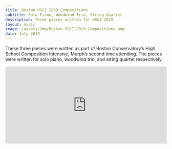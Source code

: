 ```yaml
---
title: Boston HSCI 2019 Compositions
subtitle: Solo Piano, Woodwind Trio, String Quartet
description: Three pieces written for HSCI 2019
layout: music
image: /assets/img/Boston-HSCI-2019-Compositions.png
date: July 2019
---
```


These three pieces were written as part of Boston Conservatory’s High School Composition Intensive, Murph’s second time attending. The pieces were written for solo piano, woodwind trio, and string quartet respectively.

<iframe style="border: 0; width: 100%; height: 241px;" src="https://bandcamp.com/EmbeddedPlayer/album=2031268950/size=large/bgcol=ffffff/linkcol=0687f5/artwork=none/transparent=true/" seamless><a href="https://murphelyria.bandcamp.com/album/boston-hsci-2019-compositions">Boston HSCI 2019 Compositions by Murph Elyria</a></iframe>
